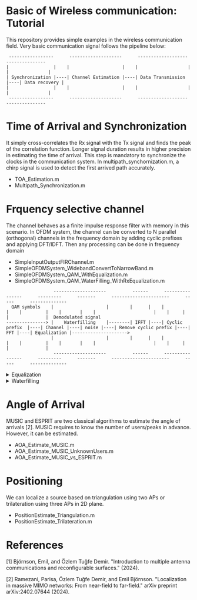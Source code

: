 # Basic of Wireless communication: Tutorial
This repository provides simple examples in the wireless communication field. Very basic communication signal follows the pipeline below:
```
 -----------------      --------------------      -------------------      ---------------
|                 |    |                    |    |                   |    |               |
| Synchronization |----| Channel Estimation |----| Data Transmission |----| Data recovery |
|                 |    |                    |    |                   |    |               |
 -----------------      --------------------      -------------------      ---------------

```

# Time of Arrival and Synchronization
It simply cross-correlates the Rx signal with the Tx signal and finds the peak of the correlation function. Longer signal duration results in higher precision in estimating the time of arrival. This step is mandatory to synchronize the clocks in the communication system. In multipath_synchornization.m, a chirp signal is used to detect the first arrived path accurately.

- TOA_Estimation.m
- Multipath_Synchronization.m

# Frquency selective channel
The channel behaves as a finite impulse response filter with memory in this scenario. In OFDM system, the channel can be converted to N parallel (orthogonal) channels in the frequency domain by adding cyclic prefixes and applying DFT/IDFT. Then any processing can be done in frequency domain 
- SimpleInputOutputFIRChannel.m
- SimpleOFDMSystem_WidebandConvertToNarrowBand.m
- SimpleOFDMSystem_QAM_WithEqualization.m
- SimpleOFDMSystem_QAM_WaterFilling_WithRxEqualization.m
```
                  --------------------          ------      ----------------      ---------      -------      ----------------------      -----      --------------
  QAM symbols    |                    |        |      |    |                |    |         |    |       |    |                      |    |     |    |              |  Demodulated signal
---------------> |    Waterfilling    |--------| IFFT |----| Cyclic prefix  |----| Channel |----| noise |----| Remove cyclic prefix |----| FFT |----| Equalization |--------------------->
                 |                    |        |      |    |                |    |         |    |       |    |                      |    |     |    |              |
                  --------------------          ------      ----------------      ---------      -------      ----------------------      -----      --------------
```
<details>
  <summary> Equalization</summary>
  
  - Zero-Forcing: It inverses the channel effect such that the combined effect of the channel and equalizer leads to the identity operation (interference cancellation). However, it does not account for possible noise amplification. It is effective when the channel matrix is full-rank. The noise amplification happens when the channel is in deep fade where the singular value of channel matrix **H** is low, resulting in large element values of the inverted matrix. 
    
  - Matched Filtering: Maximize the SNR, but it does not consider the possible interference.

  - Minimum Mean Squared Error: It is balancing MF and ZF. In high SNR, it converges to ZF; in low interference, it converges to MF.
    
      - **NOTE:** Adding noise power inside the inversion operation suppresses the noise if the channel is in deep fade.
</details>

<details>
  <summary> Waterfilling </summary>
  
- waterfilling.m compute assigned power using bisection 
  
- functionwaterfilling.m follows the approach explained in [1, section 3.4]
</details>

# Angle of Arrival 
MUSIC and ESPRIT are two classical algorithms to estimate the angle of arrivals [2]. MUSIC requires to know the number of users/peaks in advance. However, it can be estimated.
- AOA_Estimate_MUSIC.m
- AOA_Estimate_MUSIC_UnknownUsers.m
- AOA_Estimate_MUSIC_vs_ESPRIT.m

# Positioning
We can localize a source based on triangulation using two APs or trilateration using three APs in 2D plane. 
- PositionEstimate_Triangulation.m
- PositionEstimate_Trilateration.m

  
# References
[1] Björnson, Emil, and Özlem Tuğfe Demir. "Introduction to multiple antenna communications and reconfigurable surfaces." (2024). 

[2] Ramezani, Parisa, Özlem Tuğfe Demir, and Emil Björnson. "Localization in massive MIMO networks: From near-field to far-field." arXiv preprint arXiv:2402.07644 (2024).
